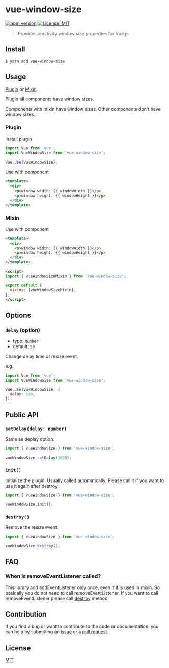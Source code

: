 # vue-window-size

[![npm version](https://badge.fury.io/js/vue-window-size.svg)](https://badge.fury.io/js/vue-window-size)
[![License: MIT](https://img.shields.io/badge/License-MIT-green.svg)](https://opensource.org/licenses/MIT)

> Provides reactivity window size properties for Vue.js.

## Install

```bash
$ yarn add vue-window-size
```

## Usage

[Plugin](#Plugin) or [Mixin](#Mixin).

Plugin all components have window sizes.

Components with mixin have window sizes.
Other components don't have window sizes.

### Plugin

Install plugin

```JavaScript
import Vue from 'vue';
import VueWindowSize from 'vue-window-size';
 
Vue.use(VueWindowSize);
```

Use with component

```HTML
<template>
  <div>
    <p>window width: {{ windowWidth }}</p>
    <p>window height: {{ windowHeight }}</p>
  </div>
</template>
```

### Mixin

Use with component

```HTML
<template>
  <div>
    <p>window width: {{ windowWidth }}</p>
    <p>window height: {{ windowHeight }}</p>
  </div>
</template>

<script>
import { vueWindowSizeMixin } from 'vue-window-size';

export default {
  mixins: [vueWindowSizeMixin],
};
</script>
```

## Options

### `delay` (option)

- type: `Number`
- default: `50`

Change delay time of resize event.

e.g.

```JavaScript
import Vue from 'vue';
import VueWindowSize from 'vue-window-size';

Vue.use(VueWindowSize, {
  delay: 100,
});
```

## Public API

### `setDelay(delay: number)`

Same as deplay option.

```JavaScript
import { vueWindowSize } from 'vue-window-size';

vueWindowSize.setDelay(1000);
```

### `init()`

Initialize the plugin.
Usually called automatically.
Please call it if you want to use it again after destroy.

```JavaScript
import { vueWindowSize } from 'vue-window-size';

vueWindowSize.init();
```

### `destroy()`

Remove the resize event.

```JavaScript
import { vueWindowSize } from 'vue-window-size';

vueWindowSize.destroy();
```

## FAQ

### When is removeEventListener called?

This library add addEventListener only once, even if it is used in mixin.
So basically you do not need to call removeEventListener.
If you want to call removeEventListener please call [destroy](#destroy) method.

## Contribution

If you find a bug or want to contribute to the code or documentation, you can help by submitting an [issue](https://github.com/mya-ake/vue-window-size/issues) or a [pull request](https://github.com/mya-ake/vue-window-size/pulls).

## License

[MIT](https://github.com/mya-ake/vue-window-size/blob/master/LICENSE)
